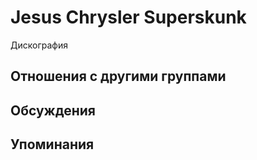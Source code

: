 # Jesus Chrysler Superskunk

Дискография

## Отношения с другими группами


## Обсуждения


## Упоминания

